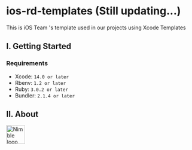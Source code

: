 # ios-rd-templates (Still updating...)

This is iOS Team 's template used in our projects using Xcode Templates

## I. Getting Started
### Requirements
- Xcode: `14.0 or later`
- Rbenv: `1.2 or later`
- Ruby: `3.0.2 or later`
- Bundler: `2.1.4 or later`

## II. About

<picture>
      <source media="(prefers-color-scheme: dark)" srcset="https://monstar-lab.com/global/wp-content/themes/monstar_lab_2021_theme/public/images/revamp/logo.png">
      <img alt="Nimble logo" src="https://monstar-lab.com/global/wp-content/themes/monstar_lab_2021_theme/public/images/revamp/logo.png" style="height: 50px; width:50px;">
</picture>
